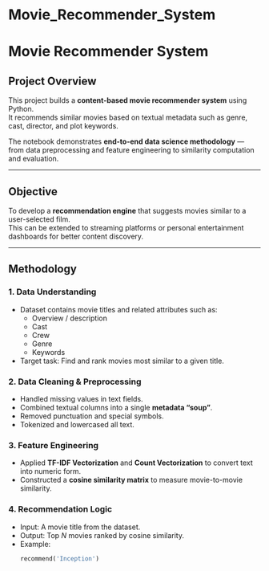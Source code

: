 # Movie_Recommender_System

#  Movie Recommender System

##  Project Overview
This project builds a **content-based movie recommender system** using Python.  
It recommends similar movies based on textual metadata such as genre, cast, director, and plot keywords.  

The notebook demonstrates **end-to-end data science methodology** — from data preprocessing and feature engineering to similarity computation and evaluation.

---

##  Objective
To develop a **recommendation engine** that suggests movies similar to a user-selected film.  
This can be extended to streaming platforms or personal entertainment dashboards for better content discovery.

---

##  Methodology

### 1. Data Understanding
- Dataset contains movie titles and related attributes such as:
  - Overview / description
  - Cast
  - Crew
  - Genre
  - Keywords  
- Target task: Find and rank movies most similar to a given title.

### 2. Data Cleaning & Preprocessing
- Handled missing values in text fields.
- Combined textual columns into a single **metadata “soup”**.
- Removed punctuation and special symbols.
- Tokenized and lowercased all text.

### 3. Feature Engineering
- Applied **TF-IDF Vectorization** and **Count Vectorization** to convert text into numeric form.
- Constructed a **cosine similarity matrix** to measure movie-to-movie similarity.

### 4. Recommendation Logic
- Input: A movie title from the dataset.  
- Output: Top *N* movies ranked by cosine similarity.  
- Example:
  ```python
  recommend('Inception')
